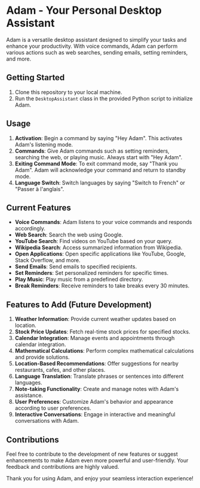 # Adam - Your Personal Desktop Assistant

Adam is a versatile desktop assistant designed to simplify your tasks and enhance your productivity. With voice commands, Adam can perform various actions such as web searches, sending emails, setting reminders, and more.

## Getting Started

1. Clone this repository to your local machine.
2. Run the `DesktopAssistant` class in the provided Python script to initialize Adam.

## Usage

1. **Activation**: Begin a command by saying "Hey Adam". This activates Adam's listening mode.
2. **Commands**: Give Adam commands such as setting reminders, searching the web, or playing music. Always start with "Hey Adam".
3. **Exiting Command Mode**: To exit command mode, say "Thank you Adam". Adam will acknowledge your command and return to standby mode.
4. **Language Switch**: Switch languages by saying "Switch to French" or "Passer à l'anglais".

## Current Features

- **Voice Commands**: Adam listens to your voice commands and responds accordingly.
- **Web Search**: Search the web using Google.
- **YouTube Search**: Find videos on YouTube based on your query.
- **Wikipedia Search**: Access summarized information from Wikipedia.
- **Open Applications**: Open specific applications like YouTube, Google, Stack Overflow, and more.
- **Send Emails**: Send emails to specified recipients.
- **Set Reminders**: Set personalized reminders for specific times.
- **Play Music**: Play music from a predefined directory.
- **Break Reminders**: Receive reminders to take breaks every 30 minutes.

## Features to Add (Future Development)

1. **Weather Information**: Provide current weather updates based on location.
2. **Stock Price Updates**: Fetch real-time stock prices for specified stocks.
3. **Calendar Integration**: Manage events and appointments through calendar integration.
4. **Mathematical Calculations**: Perform complex mathematical calculations and provide solutions.
5. **Location-Based Recommendations**: Offer suggestions for nearby restaurants, cafes, and other places.
6. **Language Translation**: Translate phrases or sentences into different languages.
7. **Note-taking Functionality**: Create and manage notes with Adam's assistance.
8. **User Preferences**: Customize Adam's behavior and appearance according to user preferences.
9. **Interactive Conversations**: Engage in interactive and meaningful conversations with Adam.

## Contributions

Feel free to contribute to the development of new features or suggest enhancements to make Adam even more powerful and user-friendly. Your feedback and contributions are highly valued.

Thank you for using Adam, and enjoy your seamless interaction experience!
